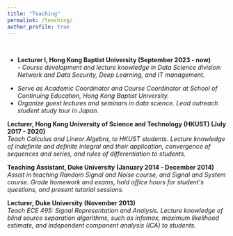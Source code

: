 ```yaml
---
title: "Teaching"
permalink: /teaching/
author_profile: true
---
```


<br>

* <b> Lecturer I,  Hong Kong Baptist University (September 2023 - now) </b>  <br> 
<i> - Course development and lecture knowledge in Data Science division: Network and Data Security, Deep Learning, and IT management. 
- Serve as Academic Coordinator and Course Coordinator at School of Continuing Education, Hong Kong Baptist University.
- Organize guest lectures and seminars in data science. Lead outreach student study tour in Japan. </i>

<b> Lecturer, Hong Kong University of Science and Technology (HKUST) (July 2017 - 2020) </b>  <br> 
<i> Teach Calculus and Linear Algebra, to HKUST students. Lecture knowledge of indefinite and definite integral and their application, convergence of sequences and series, and rules of differentiation to students. </i>

<b> Teaching Assistant, Duke University (January 2014 - December 2014) </b>  <br> 
<i> Assist in teaching Random Signal and Noise course, and Signal and System course. Grade homework and exams, hold office hours for student's questions, and present tutorial sessions.  </i>

<b> Lecturer, Duke University (November 2013)  </b>  <br> 
<i> Teach ECE 495: Signal Representation and Analysis. Lecture knowledge of blind source separation algorithms, such as infomax, maximum likelihood estimate, and independent component analysis (ICA) to students. </i>

